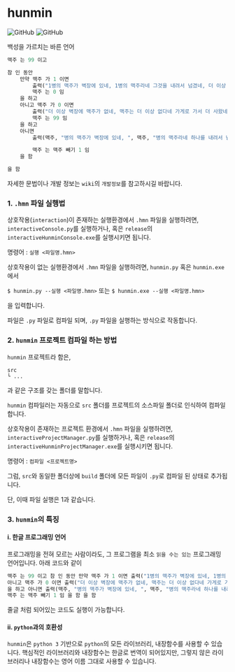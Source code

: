 # hunmin
![GitHub](https://img.shields.io/badge/python-3.8-brightgreen)
![GitHub](https://img.shields.io/badge/release-21.6-blue)

백성을 가르치는 바른 언어

```python
맥주 는 99 이고

참 인 동안
    만약 맥주 가 1 이면
        출력("1병의 맥주가 벽장에 있네, 1병의 맥주라네 그것을 내려서 넘겼네, 더 이상 벽장에 맥주가 없네") 을 실행함
        맥주 는 0 임
    을 하고 
    아니고 맥주 가 0 이면
        출력("더 이상 벽장에 맥주가 없네, 맥주는 더 이상 없다네 가게로 가서 더 사왔네, 99병의 맥주가 벽장에 있네") 를 실행하고
        맥주 는 99 임
    을 하고 
    아니면
        출력(맥주, "병의 맥주가 벽장에 있네, ", 맥주, "병의 맥주라네 하나를 내려서 넘겼네, ", 맥주 빼기 1, "병의 맥주가 벽장에 있네") 를 실행하고

        맥주 는 맥주 빼기 1 임
    을 함

을 함
```

자세한 문법이나 개발 정보는 `wiki`의 `개발정보`를 참고하시길 바랍니다.

### 1. `.hmn` 파일 실행법
상호작용(`interaction`)이 존재하는 실행환경에서 `.hmn` 파일을 실행하려면,
`interactiveConsole.py`를 실행하거나, 혹은 `release`의 `interactiveHunminConsole.exe`를 실행시키면 됩니다.

명령어 : `실행 <파일명.hmn>`

상호작용이 없는 실행환경에서 `.hmn` 파일을 실행하려면,
`hunmin.py` 혹은 `hunmin.exe`에서

`$ hunmin.py --실행 <파일명.hmn>` 또는 `$ hunmin.exe --실행 <파일명.hmn>`

을 입력합니다.

파일은 `.py` 파일로 컴파일 되며, `.py` 파일을 실행하는 방식으로 작동합니다.

### 2. `hunmin` 프로젝트 컴파일 하는 방법
`hunmin` 프로젝트라 함은,
```
src
└ ...

```
과 같은 구조를 갖는 폴더를 말합니다.

`hunmin` 컴파일러는 자동으로 `src` 폴더를 프로젝트의 소스파일 폴더로 인식하여 컴파일합니다.

상호작용이 존재하는 프로젝트 환경에서 `.hmn` 파일을 실행하려면,
`interactiveProjectManager.py`를 실행하거나, 혹은 `release`의 `interactiveHunminProjectManager.exe`를 실행시키면 됩니다. 

명령어 : `컴파일 <프로젝트명>`

그럼, `src`와 동일한 폴더상에 `build` 폴더에 모든 파일이 `.py`로 컴파일 된 상태로 추가됩니다.

단, 이때 파일 실행은 1과 같습니다.

### 3. `hunmin`의 특징
#### i. 한글 프로그래밍 언어
프로그래밍을 전혀 모르는 사람이라도, 그 프로그램을 최소 `읽을 수는 있는` 프로그래밍 언어입니다.
아래 코드와 같이

```python
맥주 는 99 이고 참 인 동안 만약 맥주 가 1 이면 출력("1병의 맥주가 벽장에 있네, 1병의 맥주라네 그것을 내려서 넘겼네, 더 이상 벽장에 맥주가 없네") 을 실행하고 맥주 는 0 임 을 하고 
아니고 맥주 가 0 이면 출력("더 이상 벽장에 맥주가 없네, 맥주는 더 이상 없다네 가게로 가서 더 사왔네, 99병의 맥주가 벽장에 있네") 를 실행하고 맥주 는 99 임
을 하고 아니면 출력(맥주, "병의 맥주가 벽장에 있네, ", 맥주, "병의 맥주라네 하나를 내려서 넘겼네, ", 맥주 빼기 1, "병의 맥주가 벽장에 있네") 를 실행하고
맥주 는 맥주 빼기 1 임 을 함 을 함
```

줄글 처럼 되어있는 코드도 실행이 가능합니다.

#### ii. `python`과의 호환성
`hunmin`은 `python 3` 기반으로 `python`의 모든 라이브러리, 내장함수를 사용할 수 있습니다.
핵심적인 라이브러리와 내장함수는 한글로 번역이 되어있지만, 그렇지 않은 라이브러리나 내장함수는 영어 이름 그대로 사용할 수 있습니다.

